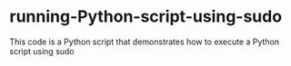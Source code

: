 # running-Python-script-using-sudo
This code is a Python script that demonstrates how to execute a Python script using  sudo 
